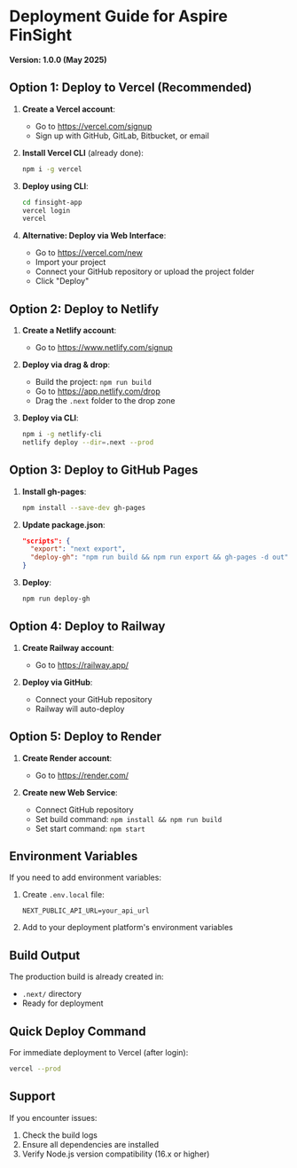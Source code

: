 # Deployment Guide for Aspire FinSight

**Version: 1.0.0 (May 2025)**

## Option 1: Deploy to Vercel (Recommended)

1. **Create a Vercel account**:
   - Go to https://vercel.com/signup
   - Sign up with GitHub, GitLab, Bitbucket, or email

2. **Install Vercel CLI** (already done):
   ```bash
   npm i -g vercel
   ```

3. **Deploy using CLI**:
   ```bash
   cd finsight-app
   vercel login
   vercel
   ```

4. **Alternative: Deploy via Web Interface**:
   - Go to https://vercel.com/new
   - Import your project
   - Connect your GitHub repository or upload the project folder
   - Click "Deploy"

## Option 2: Deploy to Netlify

1. **Create a Netlify account**:
   - Go to https://www.netlify.com/signup

2. **Deploy via drag & drop**:
   - Build the project: `npm run build`
   - Go to https://app.netlify.com/drop
   - Drag the `.next` folder to the drop zone

3. **Deploy via CLI**:
   ```bash
   npm i -g netlify-cli
   netlify deploy --dir=.next --prod
   ```

## Option 3: Deploy to GitHub Pages

1. **Install gh-pages**:
   ```bash
   npm install --save-dev gh-pages
   ```

2. **Update package.json**:
   ```json
   "scripts": {
     "export": "next export",
     "deploy-gh": "npm run build && npm run export && gh-pages -d out"
   }
   ```

3. **Deploy**:
   ```bash
   npm run deploy-gh
   ```

## Option 4: Deploy to Railway

1. **Create Railway account**:
   - Go to https://railway.app/

2. **Deploy via GitHub**:
   - Connect your GitHub repository
   - Railway will auto-deploy

## Option 5: Deploy to Render

1. **Create Render account**:
   - Go to https://render.com/

2. **Create new Web Service**:
   - Connect GitHub repository
   - Set build command: `npm install && npm run build`
   - Set start command: `npm start`

## Environment Variables

If you need to add environment variables:

1. Create `.env.local` file:
   ```
   NEXT_PUBLIC_API_URL=your_api_url
   ```

2. Add to your deployment platform's environment variables

## Build Output

The production build is already created in:
- `.next/` directory
- Ready for deployment

## Quick Deploy Command

For immediate deployment to Vercel (after login):
```bash
vercel --prod
```

## Support

If you encounter issues:
1. Check the build logs
2. Ensure all dependencies are installed
3. Verify Node.js version compatibility (16.x or higher)